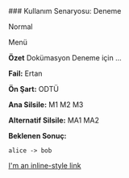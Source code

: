<div class="content">### Kullanım Senaryosu: Deneme

<nav>

<p class="menu-label">
<a class="button is-primary">Normal</a>

Menü

</p>

</nav>

**Özet** Dokümasyon Deneme için ...

**Fail:** Ertan

**Ön Şart:** ODTÜ

**Ana Silsile:** M1 M2 M3 

**Alternatif Silsile:** MA1 MA2 

**Beklenen Sonuç:**
```plantuml
alice -> bob

```

[I'm an inline-style link](https://www.google.com)

</div>
